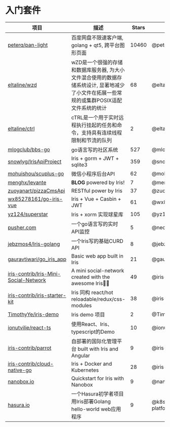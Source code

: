 # 入门套件

| 项目 | 描述 | Stars | 作者 |
| --- | --- | --- | --- |
| [peterq/pan-light](https://bit.ly/33qfKlt) | 百度网盘不限速客户端, golang + qt5, 跨平台图形页面 | 10460 | @peterq |
| [eltaline/wzd](https://github.com/eltaline/wzd) | wZD是一个很强的存储和数据库服务器, 为大小文件混合使用的数据存储系统设计, 显著地减少了小文件在拓展一些常规的或集群POSIX适配文件系统的统计 | 68 | @eltaline |
| [eltaline/ctrl](https://github.com/eltaline/ctrl) | cTRL是一个用于实时远程执行挂起的任务和命令，支持具有连续线程限制和节流的队列 | 2 | @eltaline |
| [mlogclub/bbs-go](https://bit.ly/2PXcgmp) | go语言写的社区系统 | 527 | @mlogclub |
| [snowlyg/IrisApiProject](https://bit.ly/2IaL1R6) | Iris + gorm + JWT + sqlite3 | 359 | @snowlyg |
| [mohuishou/scuplus-go](https://bit.ly/34H6Jol) | 微信小程序后台API | 62 | @mohuishou |
| [menghx/levante](https://bit.ly/2WRD6Og) | **BLOG** powered by Iris! | 7 | @menghx |
| [zuoyanart/pizzaCmsApi](https://bit.ly/36EPYvD) | RESTful power by Iris | 37 | @zuoyanart |
| [wx85278161/go-iris-vue](https://bit.ly/2C0mgmS) | Iris + Vue + Casbin + JWT | 61 | @wx85278161 |
| [yz124/superstar](https://bit.ly/2WF4ZfK) | Iris + xorm 实现球星库 | 105 | @yz124 |
| [pusher.com](https://pusher.com/tutorials/monitor-api-go) | 一个go语言写的实时API监控 | 5 | @neoighodaro |
| [jebzmos4/Iris-golang](https://bit.ly/2XFyESo) | 一个Iris写的基础CURD API | 8 | @jebzmos4 |
| [gauravtiwari/go_iris_app](https://bit.ly/2XFVYQ4) | Basic web app built in Iris | 21 | @gauravtiwari |
| [iris-contrib/Iris-Mini-Social-Network](https://bit.ly/2KJvZn7) | A mini social-network created with the awesome Iris💖💖 | 49 | @iris-contrib |
| [iris-contrib/iris-starter-kit](https://bit.ly/2ReoGoH) | Iris 同构 react/hot reloadable/redux/css-modules | 38 | @iris-contrib |
| [TimothyYe/iris-demo](https://bit.ly/34AJEDw) | Iris demo 项目 | 2 | @TimothyYe |
| [ionutvilie/react-ts](https://bit.ly/2wZA52B) | 使用React、Iris、typescript的Demo | 10 | @ionutvilie |
| [iris-contrib/parrot](https://bit.ly/2F9iYzM) | 自部署的国际化管理平台 built with Iris and Angular | 9 | @iris-contrib |
| [iris-contrib/cloud-native-go](https://bit.ly/2WGlXKL) | Iris + Docker and Kubernetes | 28 | @iris-contrib |
| [nanobox.io](https://bit.ly/2wMkdjG) | Quickstart for Iris with Nanobox | 9 | @nanobox-io |
| [hasura.io](https://bit.ly/34H6Jol) | 一个Hasura初学者项目用Iris部署Golang hello-world web应用程序 | 9 | @k8s-platform-hub |
